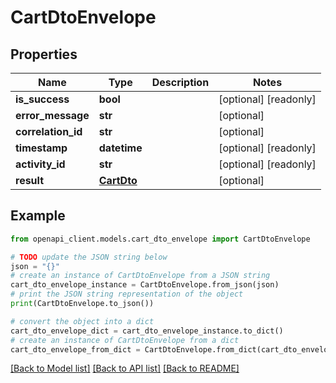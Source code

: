 # CartDtoEnvelope


## Properties

Name | Type | Description | Notes
------------ | ------------- | ------------- | -------------
**is_success** | **bool** |  | [optional] [readonly] 
**error_message** | **str** |  | [optional] 
**correlation_id** | **str** |  | [optional] 
**timestamp** | **datetime** |  | [optional] [readonly] 
**activity_id** | **str** |  | [optional] [readonly] 
**result** | [**CartDto**](CartDto.md) |  | [optional] 

## Example

```python
from openapi_client.models.cart_dto_envelope import CartDtoEnvelope

# TODO update the JSON string below
json = "{}"
# create an instance of CartDtoEnvelope from a JSON string
cart_dto_envelope_instance = CartDtoEnvelope.from_json(json)
# print the JSON string representation of the object
print(CartDtoEnvelope.to_json())

# convert the object into a dict
cart_dto_envelope_dict = cart_dto_envelope_instance.to_dict()
# create an instance of CartDtoEnvelope from a dict
cart_dto_envelope_from_dict = CartDtoEnvelope.from_dict(cart_dto_envelope_dict)
```
[[Back to Model list]](../README.md#documentation-for-models) [[Back to API list]](../README.md#documentation-for-api-endpoints) [[Back to README]](../README.md)


